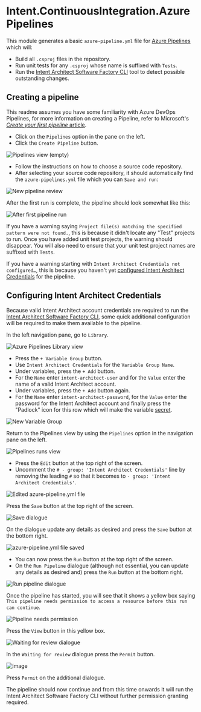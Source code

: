 # Intent.ContinuousIntegration.AzurePipelines

This module generates a basic `azure-pipeline.yml` file for [Azure Pipelines](https://learn.microsoft.com/azure/devops/pipelines/?view=azure-devops) which will:

- Build all `.csproj` files in the repository.
- Run unit tests for any `.csproj` whose name is suffixed with `Tests`.
- Run the [Intent Architect Software Factory CLI](https://docs.intentarchitect.com/articles/tools/software-factory-cli/software-factory-cli.html) tool to detect possible outstanding changes.

## Creating a pipeline

This readme assumes you have some familiarity with Azure DevOps Pipelines, for more information on creating a Pipeline, refer to Microsoft's [_Create your first pipeline_ article](https://learn.microsoft.com/azure/devops/pipelines/create-first-pipeline?view=azure-devops&tabs=net%2Ctfs-2018-2%2Cbrowser).

- Click on the `Pipelines` option in the pane on the left.
- Click the `Create Pipeline` button.

![Pipelines view (empty)](content/images/pipelines-view-empty.jpeg)

- Follow the instructions on how to choose a source code repository.
- After selecting your source code repository, it should automatically find the `azure-pipelines.yml` file which you can `Save and run`:

![New pipeline review](content/images/new-pipeline-review.jpeg)

After the first run is complete, the pipeline should look somewhat like this:

![After first pipeline run](content/images/after-first-run.jpeg)

If you have a warning saying `Project file(s) matching the specified pattern were not found.`, this is because it didn't locate any "Test" projects to run. Once you have added unit test projects, the warning should disappear. You will also need to ensure that your unit test project names are suffixed with `Tests`.

If you have a warning starting with `Intent Architect Credentials not configured…`, this is because you haven't yet [configured Intent Architect Credentials](#configuring-intent-architect-credentials) for the pipeline.

## Configuring Intent Architect Credentials

Because valid Intent Architect account credentials are required to run the [Intent Architect Software Factory CLI](https://docs.intentarchitect.com/articles/cli-tools/software-factory-cli/software-factory-cli.html), some quick additional configuration will be required to make them available to the pipeline.

In the left navigation pane, go to `Library`.

![Azure Pipelines Library view](content/images/library-view.jpeg)

- Press the `+ Variable Group` button.
- Use `Intent Architect Credentials` for the `Variable Group Name`.
- Under variables, press the `+ Add` button.
- For the `Name` enter `intent-architect-user` and for the `Value` enter the name of a valid Intent Architect account.
- Under variables, press the `+ Add` button again.
- For the `Name` enter `intent-architect-password`, for the `Value` enter the password for the Intent Architect account and finally press the "Padlock" icon for this row which will make the variable [secret](https://learn.microsoft.com/azure/devops/pipelines/process/set-secret-variables?view=azure-devops&tabs=yaml%2Cpowershell).

![New Variable Group](content/images/new-variable-group.jpeg)

Return to the Pipelines view by using the `Pipelines` option in the navigation pane on the left.

![Pipelines runs view](content/images/pipelines-view-runs.jpeg)

- Press the `Edit` button at the top right of the screen.
- Uncomment the `# - group: 'Intent Architect Credentials'` line by removing the leading `#` so that it becomes to `- group: 'Intent Architect Credentials'`.

![Edited azure-pipeline.yml file](content/images/pipeline-edit.jpeg)

Press the `Save` button at the top right of the screen.

![Save dialogue](content/images/pipeline-edit-save.jpeg)

On the dialogue update any details as desired and press the `Save` button at the bottom right.

![azure-pipeline.yml file saved](content/images/pipeline-edit-run.jpeg)

- You can now press the `Run` button at the top right of the screen.
- On the `Run Pipeline` dialogue (although not essential, you can update any details as desired and) press the `Run` button at the bottom right.

![Run pipeline dialogue](content/images/pipeline-edit-run-parameters.jpeg)

Once the pipeline has started, you will see that it shows a yellow box saying `This pipeline needs permission to access a resource before this run can continue`.

![Pipeline needs permission](content/images/pipeline-run-needs-permission.jpeg)

Press the `View` button in this yellow box.

![Waiting for review dialogue](content/images/pipeline-run-needs-permission-view.jpeg)

In the `Waiting for review` dialogue press the `Permit` button.

![image](content/images/pipeline-run-needs-permission-permit.jpeg)

Press `Permit` on the additional dialogue.

The pipeline should now continue and from this time onwards it will run the Intent Architect Software Factory CLI without further permission granting required.
